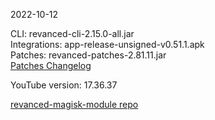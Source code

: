 2022-10-12
  
CLI: revanced-cli-2.15.0-all.jar  
Integrations: app-release-unsigned-v0.51.1.apk  
Patches: revanced-patches-2.81.11.jar  
[Patches Changelog](https://github.com/revanced/revanced-patches/releases/tag/v2.81.11)  

YouTube version: 17.36.37  

[revanced-magisk-module repo](https://github.com/j-hc/revanced-magisk-module)
